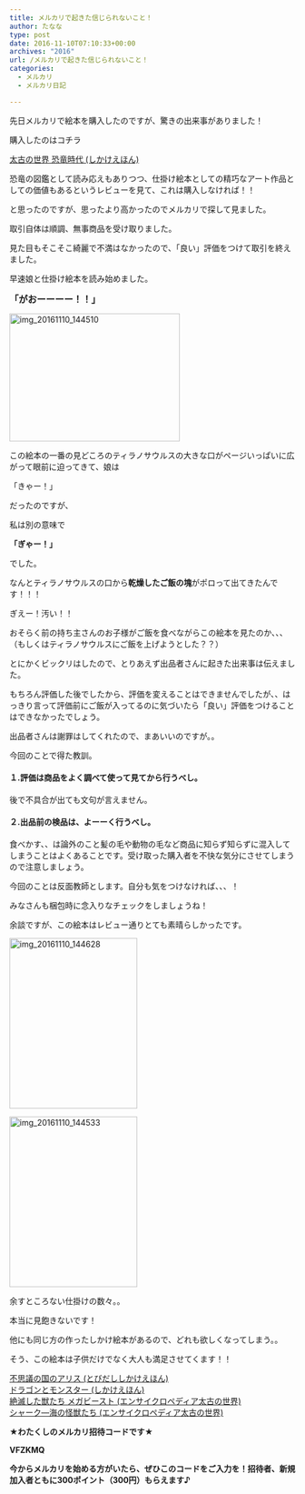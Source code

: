 ```yaml
---
title: メルカリで起きた信じられないこと！
author: たなな
type: post
date: 2016-11-10T07:10:33+00:00
archives: "2016"
url: /メルカリで起きた信じられないこと！
categories:
  - メルカリ
  - メルカリ日記

---
```

先日メルカリで絵本を購入したのですが、驚きの出来事がありました！

購入したのはコチラ

<div data-role="amazonjs" data-asin="4499281202" data-locale="JP" data-tmpl="" data-img-size="" class="asin_4499281202_JP_ amazonjs_item">
  <div class="amazonjs_indicator">
    <span class="amazonjs_indicator_img"></span><a class="amazonjs_indicator_title" href="#">太古の世界 恐竜時代 (しかけえほん)</a><span class="amazonjs_indicator_footer"></span>
  </div>
</div>

恐竜の図鑑として読み応えもありつつ、仕掛け絵本としての精巧なアート作品としての価値もあるというレビューを見て、これは購入しなければ！！

と思ったのですが、思ったより高かったのでメルカリで探して見ました。  

取引自体は順調、無事商品を受け取りました。

見た目もそこそこ綺麗で不満はなかったので、「良い」評価をつけて取引を終えました。

早速娘と仕掛け絵本を読み始めました。

<span style="font-size: 12pt;"><strong>「がおーーーー！！」</strong></span>

[<img data-attachment-id="650" data-permalink="http://www.xqxq.info/%e3%83%a1%e3%83%ab%e3%82%ab%e3%83%aa%e3%81%a7%e8%b5%b7%e3%81%8d%e3%81%9f%e4%bf%a1%e3%81%98%e3%82%89%e3%82%8c%e3%81%aa%e3%81%84%e3%81%93%e3%81%a8%ef%bc%81/img_20161110_144510" data-orig-file="https://i1.wp.com/www.xqxq.info/wp-content/uploads/2016/11/IMG_20161110_144510.jpg?fit=2560%2C1920" data-orig-size="2560,1920" data-comments-opened="1" data-image-meta="{&quot;aperture&quot;:&quot;2.8&quot;,&quot;credit&quot;:&quot;&quot;,&quot;camera&quot;:&quot;A536&quot;,&quot;caption&quot;:&quot;&quot;,&quot;created_timestamp&quot;:&quot;1478789111&quot;,&quot;copyright&quot;:&quot;&quot;,&quot;focal_length&quot;:&quot;3.5&quot;,&quot;iso&quot;:&quot;186&quot;,&quot;shutter_speed&quot;:&quot;0.05999&quot;,&quot;title&quot;:&quot;&quot;,&quot;orientation&quot;:&quot;1&quot;}" data-image-title="img_20161110_144510" data-image-description="" data-medium-file="https://i1.wp.com/www.xqxq.info/wp-content/uploads/2016/11/IMG_20161110_144510.jpg?fit=300%2C225" data-large-file="https://i1.wp.com/www.xqxq.info/wp-content/uploads/2016/11/IMG_20161110_144510.jpg?fit=474%2C356" class="alignnone size-medium wp-image-650" src="https://i1.wp.com/www.xqxq.info/wp-content/uploads/2016/11/IMG_20161110_144510.jpg?resize=300%2C225" alt="img_20161110_144510" width="300" height="225" srcset="https://i1.wp.com/www.xqxq.info/wp-content/uploads/2016/11/IMG_20161110_144510.jpg?resize=300%2C225 300w, https://i1.wp.com/www.xqxq.info/wp-content/uploads/2016/11/IMG_20161110_144510.jpg?resize=768%2C576 768w, https://i1.wp.com/www.xqxq.info/wp-content/uploads/2016/11/IMG_20161110_144510.jpg?resize=1024%2C768 1024w, https://i1.wp.com/www.xqxq.info/wp-content/uploads/2016/11/IMG_20161110_144510.jpg?w=948 948w, https://i1.wp.com/www.xqxq.info/wp-content/uploads/2016/11/IMG_20161110_144510.jpg?w=1422 1422w" sizes="(max-width: 300px) 100vw, 300px" data-recalc-dims="1" />][1]

この絵本の一番の見どころのティラノサウルスの大きな口がページいっぱいに広がって眼前に迫ってきて、娘は

「きゃー！」

だったのですが、

私は別の意味で

**「ぎゃー！」**

でした。

なんとティラノサウルスの口から**乾燥したご飯の塊**がポロって出てきたんです！！！

ぎえー！汚い！！

おそらく前の持ち主さんのお子様がご飯を食べながらこの絵本を見たのか、、、（もしくはティラノサウルスにご飯を上げようとした？？）

とにかくビックリはしたので、とりあえず出品者さんに起きた出来事は伝えました。

もちろん評価した後でしたから、評価を変えることはできませんでしたが、、はっきり言って評価前にご飯が入ってるのに気づいたら「良い」評価をつけることはできなかったでしょう。

出品者さんは謝罪はしてくれたので、まあいいのですが。。

今回のことで得た教訓。

#### １.評価は商品をよく調べて使って見てから行うべし。

後で不具合が出ても文句が言えません。

#### ２.出品前の検品は、よーーく行うべし。

食べかす、、は論外のこと髪の毛や動物の毛など商品に知らず知らずに混入してしまうことはよくあることです。受け取った購入者を不快な気分にさせてしまうので注意しましょう。

今回のことは反面教師とします。自分も気をつけなければ、、、！

みなさんも梱包時に念入りなチェックをしましょうね！

余談ですが、この絵本はレビュー通りとても素晴らしかったです。

[<img data-attachment-id="652" data-permalink="http://www.xqxq.info/%e3%83%a1%e3%83%ab%e3%82%ab%e3%83%aa%e3%81%a7%e8%b5%b7%e3%81%8d%e3%81%9f%e4%bf%a1%e3%81%98%e3%82%89%e3%82%8c%e3%81%aa%e3%81%84%e3%81%93%e3%81%a8%ef%bc%81/img_20161110_144628" data-orig-file="https://i2.wp.com/www.xqxq.info/wp-content/uploads/2016/11/IMG_20161110_144628.jpg?fit=1920%2C2560" data-orig-size="1920,2560" data-comments-opened="1" data-image-meta="{&quot;aperture&quot;:&quot;2.8&quot;,&quot;credit&quot;:&quot;&quot;,&quot;camera&quot;:&quot;A536&quot;,&quot;caption&quot;:&quot;&quot;,&quot;created_timestamp&quot;:&quot;1478789189&quot;,&quot;copyright&quot;:&quot;&quot;,&quot;focal_length&quot;:&quot;3.5&quot;,&quot;iso&quot;:&quot;221&quot;,&quot;shutter_speed&quot;:&quot;0.07&quot;,&quot;title&quot;:&quot;&quot;,&quot;orientation&quot;:&quot;1&quot;}" data-image-title="img_20161110_144628" data-image-description="" data-medium-file="https://i2.wp.com/www.xqxq.info/wp-content/uploads/2016/11/IMG_20161110_144628.jpg?fit=225%2C300" data-large-file="https://i2.wp.com/www.xqxq.info/wp-content/uploads/2016/11/IMG_20161110_144628.jpg?fit=474%2C632" class="alignnone size-medium wp-image-652" src="https://i2.wp.com/www.xqxq.info/wp-content/uploads/2016/11/IMG_20161110_144628.jpg?resize=225%2C300" alt="img_20161110_144628" width="225" height="300" srcset="https://i2.wp.com/www.xqxq.info/wp-content/uploads/2016/11/IMG_20161110_144628.jpg?resize=225%2C300 225w, https://i2.wp.com/www.xqxq.info/wp-content/uploads/2016/11/IMG_20161110_144628.jpg?resize=768%2C1024 768w, https://i2.wp.com/www.xqxq.info/wp-content/uploads/2016/11/IMG_20161110_144628.jpg?w=948 948w, https://i2.wp.com/www.xqxq.info/wp-content/uploads/2016/11/IMG_20161110_144628.jpg?w=1422 1422w" sizes="(max-width: 225px) 100vw, 225px" data-recalc-dims="1" />][2]

[<img data-attachment-id="651" data-permalink="http://www.xqxq.info/%e3%83%a1%e3%83%ab%e3%82%ab%e3%83%aa%e3%81%a7%e8%b5%b7%e3%81%8d%e3%81%9f%e4%bf%a1%e3%81%98%e3%82%89%e3%82%8c%e3%81%aa%e3%81%84%e3%81%93%e3%81%a8%ef%bc%81/img_20161110_144533" data-orig-file="https://i0.wp.com/www.xqxq.info/wp-content/uploads/2016/11/IMG_20161110_144533.jpg?fit=1920%2C2560" data-orig-size="1920,2560" data-comments-opened="1" data-image-meta="{&quot;aperture&quot;:&quot;2.8&quot;,&quot;credit&quot;:&quot;&quot;,&quot;camera&quot;:&quot;A536&quot;,&quot;caption&quot;:&quot;&quot;,&quot;created_timestamp&quot;:&quot;1478789134&quot;,&quot;copyright&quot;:&quot;&quot;,&quot;focal_length&quot;:&quot;3.5&quot;,&quot;iso&quot;:&quot;222&quot;,&quot;shutter_speed&quot;:&quot;0.05999&quot;,&quot;title&quot;:&quot;&quot;,&quot;orientation&quot;:&quot;1&quot;}" data-image-title="img_20161110_144533" data-image-description="" data-medium-file="https://i0.wp.com/www.xqxq.info/wp-content/uploads/2016/11/IMG_20161110_144533.jpg?fit=225%2C300" data-large-file="https://i0.wp.com/www.xqxq.info/wp-content/uploads/2016/11/IMG_20161110_144533.jpg?fit=474%2C632" class="alignnone size-medium wp-image-651" src="https://i0.wp.com/www.xqxq.info/wp-content/uploads/2016/11/IMG_20161110_144533.jpg?resize=225%2C300" alt="img_20161110_144533" width="225" height="300" srcset="https://i0.wp.com/www.xqxq.info/wp-content/uploads/2016/11/IMG_20161110_144533.jpg?resize=225%2C300 225w, https://i0.wp.com/www.xqxq.info/wp-content/uploads/2016/11/IMG_20161110_144533.jpg?resize=768%2C1024 768w, https://i0.wp.com/www.xqxq.info/wp-content/uploads/2016/11/IMG_20161110_144533.jpg?w=948 948w, https://i0.wp.com/www.xqxq.info/wp-content/uploads/2016/11/IMG_20161110_144533.jpg?w=1422 1422w" sizes="(max-width: 225px) 100vw, 225px" data-recalc-dims="1" />][3]

余すところない仕掛けの数々。。

本当に見飽きないです！

他にも同じ方の作ったしかけ絵本があるので、どれも欲しくなってしまう。。

そう、この絵本は子供だけでなく大人も満足させてくます！！

<div data-role="amazonjs" data-asin="4499280869" data-locale="JP" data-tmpl="Small" data-img-size="" class="asin_4499280869_JP_Small amazonjs_item">
  <div class="amazonjs_indicator">
    <span class="amazonjs_indicator_img"></span><a class="amazonjs_indicator_title" href="#">不思議の国のアリス (とびだししかけえほん)</a><span class="amazonjs_indicator_footer"></span>
  </div>
</div>

<div data-role="amazonjs" data-asin="4499283868" data-locale="JP" data-tmpl="Small" data-img-size="" class="asin_4499283868_JP_Small amazonjs_item">
  <div class="amazonjs_indicator">
    <span class="amazonjs_indicator_img"></span><a class="amazonjs_indicator_title" href="#">ドラゴンとモンスター (しかけえほん)</a><span class="amazonjs_indicator_footer"></span>
  </div>
</div>

<div data-role="amazonjs" data-asin="4499281881" data-locale="JP" data-tmpl="Small" data-img-size="" class="asin_4499281881_JP_Small amazonjs_item">
  <div class="amazonjs_indicator">
    <span class="amazonjs_indicator_img"></span><a class="amazonjs_indicator_title" href="#">絶滅した獣たち メガビースト (エンサイクロペディア太古の世界)</a><span class="amazonjs_indicator_footer"></span>
  </div>
</div>

<div data-role="amazonjs" data-asin="449928144X" data-locale="JP" data-tmpl="Small" data-img-size="" class="asin_449928144X_JP_Small amazonjs_item">
  <div class="amazonjs_indicator">
    <span class="amazonjs_indicator_img"></span><a class="amazonjs_indicator_title" href="#">シャーク―海の怪獣たち (エンサイクロペディア太古の世界)</a><span class="amazonjs_indicator_footer"></span>
  </div>
</div>

**★わたくしのメルカリ招待コードです★**

**VFZKMQ**

**今からメルカリを始める方がいたら、ぜひこのコードをご入力を！招待者、新規加入者ともに300ポイント（300円）もらえます♪**

&nbsp;

 [1]: https://i1.wp.com/www.xqxq.info/wp-content/uploads/2016/11/IMG_20161110_144510.jpg
 [2]: https://i2.wp.com/www.xqxq.info/wp-content/uploads/2016/11/IMG_20161110_144628.jpg
 [3]: https://i0.wp.com/www.xqxq.info/wp-content/uploads/2016/11/IMG_20161110_144533.jpg